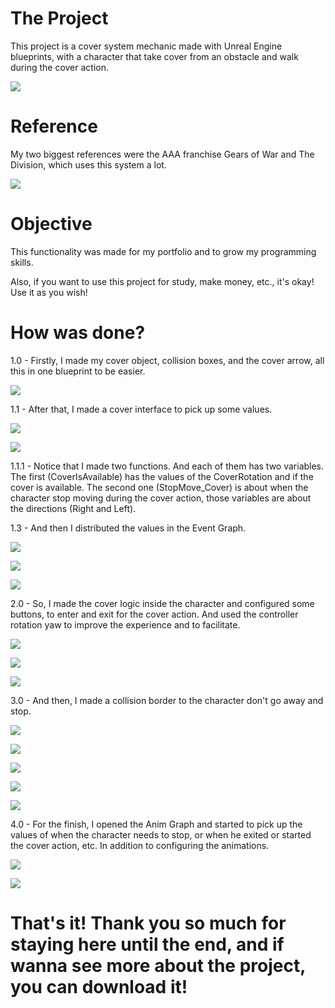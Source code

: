 # The Project

This project is a cover system mechanic made with Unreal Engine blueprints, with a character that take cover from an obstacle and walk during the cover action.

![](https://github.com/KaykyDeSouzaDias/Cover-System-Unreal-Blueprint/blob/main/Images%20and%20GIFs/CoverSystem_GameplayGIF.gif)

# Reference

My two biggest references were the AAA franchise Gears of War and The Division, which uses this system a lot.

![](https://github.com/KaykyDeSouzaDias/Cover-System-Unreal-Blueprint/blob/main/Images%20and%20GIFs/CoverSystemGIF_Example.gif)

# Objective
This functionality was made for my portfolio and to grow my programming skills.

Also, if you want to use this project for study, make money, etc., it's okay! Use it as you wish!

# How was done?

1.0 - Firstly, I made my cover object, collision boxes, and the cover arrow, all this in one blueprint to be easier.

![](https://github.com/KaykyDeSouzaDias/Cover-System-Unreal-Blueprint/blob/main/Images%20and%20GIFs/IMG06.JPG)

  1.1 - After that, I made a cover interface to pick up some values.
  
  ![](https://github.com/KaykyDeSouzaDias/Cover-System-Unreal-Blueprint/blob/main/Images%20and%20GIFs/IMG01.JPG)
  
  ![](https://github.com/KaykyDeSouzaDias/Cover-System-Unreal-Blueprint/blob/main/Images%20and%20GIFs/IMG02.JPG)
  
  1.1.1 - Notice that I made two functions. And each of them has two variables. The first (CoverIsAvailable) has the values of the CoverRotation and if the cover is available. The second one (StopMove_Cover) is about when the character stop moving during the cover action, those variables are about the directions (Right and Left).
  
  1.3 - And then I distributed the values in the Event Graph.
  
  ![](https://github.com/KaykyDeSouzaDias/Cover-System-Unreal-Blueprint/blob/main/Images%20and%20GIFs/IMG03.JPG)
  
  ![](https://github.com/KaykyDeSouzaDias/Cover-System-Unreal-Blueprint/blob/main/Images%20and%20GIFs/IMG04.JPG)
  
  ![](https://github.com/KaykyDeSouzaDias/Cover-System-Unreal-Blueprint/blob/main/Images%20and%20GIFs/IMG05.JPG)

2.0 - So, I made the cover logic inside the character and configured some buttons, to enter and exit for the cover action. And used the controller rotation yaw to improve the experience and to facilitate.

![](https://github.com/KaykyDeSouzaDias/Cover-System-Unreal-Blueprint/blob/main/Images%20and%20GIFs/IMG07.JPG)

![](https://github.com/KaykyDeSouzaDias/Cover-System-Unreal-Blueprint/blob/main/Images%20and%20GIFs/IMG08.JPG)

![](https://github.com/KaykyDeSouzaDias/Cover-System-Unreal-Blueprint/blob/main/Images%20and%20GIFs/IMG09.JPG)

3.0 - And then, I made a collision border to the character don't go away and stop.

![](https://github.com/KaykyDeSouzaDias/Cover-System-Unreal-Blueprint/blob/main/Images%20and%20GIFs/IMG10.JPG)

![](https://github.com/KaykyDeSouzaDias/Cover-System-Unreal-Blueprint/blob/main/Images%20and%20GIFs/IMG11.JPG)

![](https://github.com/KaykyDeSouzaDias/Cover-System-Unreal-Blueprint/blob/main/Images%20and%20GIFs/IMG12.JPG)

![](https://github.com/KaykyDeSouzaDias/Cover-System-Unreal-Blueprint/blob/main/Images%20and%20GIFs/IMG13.JPG)

![](https://github.com/KaykyDeSouzaDias/Cover-System-Unreal-Blueprint/blob/main/Images%20and%20GIFs/IMG14.JPG)

4.0 - For the finish, I opened the Anim Graph and started to pick up the values of when the character needs to stop, or when he exited or started the cover action, etc. In addition to configuring the animations.

![](https://github.com/KaykyDeSouzaDias/Cover-System-Unreal-Blueprint/blob/main/Images%20and%20GIFs/IMG15.JPG)

![](https://github.com/KaykyDeSouzaDias/Cover-System-Unreal-Blueprint/blob/main/Images%20and%20GIFs/IMG16.JPG)

# That's it! Thank you so much for staying here until the end, and if wanna see more about the project, you can download it!
